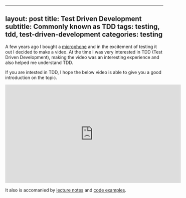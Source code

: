 
---
layout: post
title: Test Driven Development
subtitle: Commonly known as TDD
tags: testing, tdd, test-driven-development
categories: testing
---

A few years ago I bought a [microphone](http://www.samsontech.com/samson/products/microphones/usb-microphones/meteormic) and in the excitement of testing it out I decided to make a video. At the time I was very interested in TDD (Test Driven Development), making the video was an interesting experience and also helped me understand TDD.

If you are intested in TDD, I hope the below video is able to give you a good introduction on the topic.


<iframe width="560" height="315" src="https://www.youtube.com/embed/Tul3DHCAJPY?rel=0" frameborder="0" allow="autoplay; encrypted-media" allowfullscreen></iframe>


It also is accomanied by [lecture notes](https://www.slideshare.net/secret/opmqUJVz59RIUJ) and [code examples](https://gist.github.com/bbody/2abb3264477f01215d78).